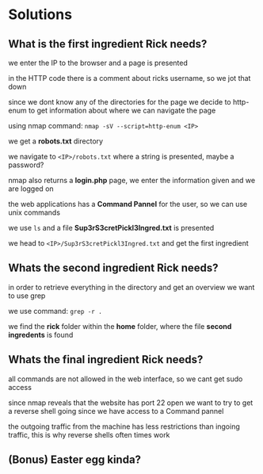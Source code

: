 # Solutions

## What is the first ingredient Rick needs?

we enter the IP to the browser and a page is presented

in the HTTP code there is a comment about ricks username, so we jot that down 

since we dont know any of the directories for the page we decide to http-enum to get information about where we can navigate the page

using nmap command: `nmap -sV --script=http-enum <IP>`

we get a **robots.txt** directory

we navigate to `<IP>/robots.txt` where a string is presented, maybe a password?

nmap also returns a **login.php** page, we enter the information given and we are logged on

the web applications has a **Command Pannel** for the user, so we can use unix commands

we use `ls` and a file **Sup3rS3cretPickl3Ingred.txt** is presented

we head to `<IP>/Sup3rS3cretPickl3Ingred.txt` and get the first ingredient


## Whats the second ingredient Rick needs?

in order to retrieve everything in the directory and get an overview we want to use grep

we use command: `grep -r .` 

we find the **rick** folder within the **home** folder, where the file **second ingredents** is found

## Whats the final ingredient Rick needs?

all commands are not allowed in the web interface, so we cant get sudo access

since nmap reveals that the website has port 22 open we want to try to get a reverse shell going since we have access to a Command pannel

the outgoing traffic from the machine has less restrictions than ingoing traffic, this is why reverse shells often times work



## (Bonus) Easter egg kinda?

